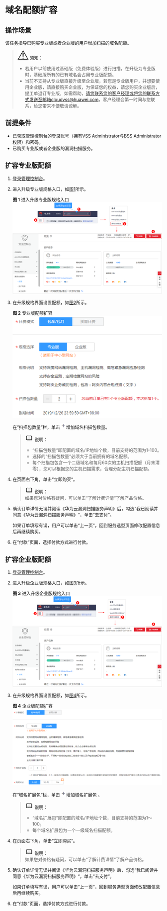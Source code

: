 # 域名配额扩容<a name="vss_01_0129"></a>

## 操作场景<a name="zh-cn_topic_0124201198_section11918121420187"></a>

该任务指导已购买专业版或者企业版的用户增加扫描的域名配额。

>![](public_sys-resources/icon-notice.gif) **须知：**   
>-   若用户以前使用过基础版（免费体验版）进行扫描，在升级为专业版时，基础版所有的已有域名会占用专业版配额。  
>-   当前不支持从专业版直接升级至企业版，若您是专业版用户，并想要使用企业版，请直接购买企业版，为保证您的权益，请您购买企业版后，提工单退订专业版，如需帮助，请您联系您的客户经理或将您的联系方式发送至邮箱cloudvss@huawei.com，客户经理会第一时间与您联系，给您带来不便敬请谅解。  

## 前提条件<a name="zh-cn_topic_0124201198_section1080622515182"></a>

-   已获取管理控制台的登录账号（拥有VSS Administrator与BSS Administrator权限）和密码。
-   已购买专业版或者企业版的漏洞扫描服务。

## 扩容专业版配额<a name="section529496172915"></a>

1.  [登录管理控制台](https://console.huaweicloud.com/)。
2.  进入升级专业版规格入口，如[图1](#fig4989100164918)所示。

    **图 1**  进入升级专业版规格入口<a name="fig4989100164918"></a>  
    ![](figures/进入升级专业版规格入口.png "进入升级专业版规格入口")

3.  在升级规格界面设置配额，如[图2](#fig9639151111292)所示。

    **图 2**  专业版配额扩容<a name="fig9639151111292"></a>  
    ![](figures/专业版配额扩容.png "专业版配额扩容")

    在“扫描包数量“栏，单击![](figures/icon-add.png)增加域名扫描包数量。

    >![](public_sys-resources/icon-note.gif) **说明：**   
    >-   “扫描包数量“即配置的域名/IP地址个数，目前支持的范围为1-100。  
    >-   选择的“扫描包数量“必须大于当前拥有的域名配额。  
    >-   每个扫描包包含一个二级域名和每月60次的主机扫描配额（月末清零），您可以根据您的主机扫描需求，合理分配主机扫描配额。  


1.  在页面右下角，单击“立即购买“。

    >![](public_sys-resources/icon-note.gif) **说明：**   
    >如果您对价格有疑问，可以单击“了解计费详情“了解产品价格。  


1.  确认订单详情无误并阅读《华为云漏洞扫描服务声明》后，勾选“我已阅读并同意《华为云漏洞扫描服务声明》“，单击“去支付“。

    如果订单填写有误，用户可以单击“上一页“，回到服务选型页面修改配置信息后再继续购买。


1.  在“付款“页面，选择付款方式进行付款。

## 扩容企业版配额<a name="section13615182103212"></a>

1.  [登录管理控制台](https://console.huaweicloud.com/)。
2.  进入升级企业版规格入口，如[图3](#fig3648838886)所示。

    **图 3**  进入升级企业版规格入口<a name="fig3648838886"></a>  
    ![](figures/进入升级企业版规格入口.png "进入升级企业版规格入口")

3.  在升级规格界面设置配额，如[图4](#zh-cn_topic_0124201198_fig199109632918)所示。

    **图 4**  企业版配额扩容<a name="zh-cn_topic_0124201198_fig199109632918"></a>  
    ![](figures/企业版配额扩容.png "企业版配额扩容")

    在“域名扩展包“栏，单击![](figures/icon-add.png)增加域名扩展包 。

    >![](public_sys-resources/icon-note.gif) **说明：**   
    >-   “域名扩展包“即配置的域名/IP地址个数，目前支持的范围为1～100。  
    >-   每个域名扩展包为一个一级域名扫描配额。  


1.  在页面右下角，单击“立即购买“。

    >![](public_sys-resources/icon-note.gif) **说明：**   
    >如果您对价格有疑问，可以单击“了解计费详情“了解产品价格。  


1.  确认订单详情无误并阅读《华为云漏洞扫描服务声明》后，勾选“我已阅读并同意《华为云漏洞扫描服务声明》“，单击“去支付“。

    如果订单填写有误，用户可以单击“上一页“，回到服务选型页面修改配置信息后再继续购买。


1.  在“付款“页面，选择付款方式进行付款。

